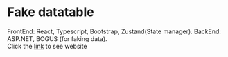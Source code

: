 # Fake datatable
FrontEnd: React, Typescript, Bootstrap, Zustand(State manager). BackEnd: ASP.NET, BOGUS (for faking data).  
Click the [link](https://task5itra.vercel.app/) to see website

